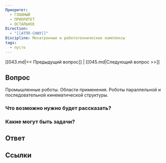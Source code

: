 ```yaml
---
Приоритет:
  - ГЛАВНЫЙ
  - ПРИОРИТЕТ
  - ОСТАЛЬНОЕ
Direction:
  - "[[АТПП-СНИУ]]" 
Discipline: Мехатронные и робототехнические комплексы 
tags:
  - пусто
---
```

[[043.md|<< Предыдущий вопрос]] | [[045.md|Следующий вопрос >>]]
## Вопрос

Промышленные роботы. Области применения. Роботы параллельной и последовательной кинематической структуры.

### Что возможно нужно будет рассказать?

### Какие могут быть задачи?

## Ответ

## Ссылки
